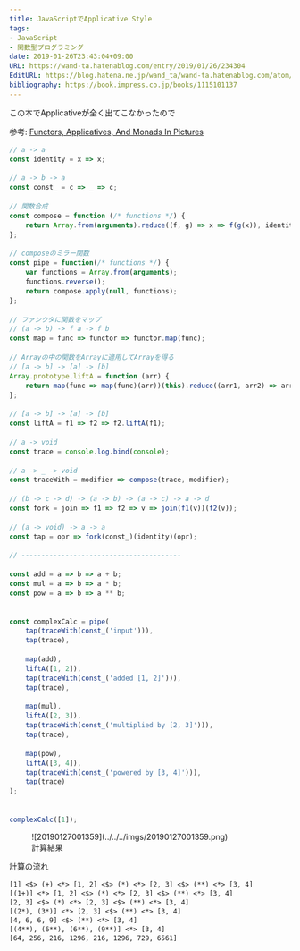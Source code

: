 ```yaml
---
title: JavaScriptでApplicative Style
tags:
- JavaScript
- 関数型プログラミング
date: 2019-01-26T23:43:04+09:00
URL: https://wand-ta.hatenablog.com/entry/2019/01/26/234304
EditURL: https://blog.hatena.ne.jp/wand_ta/wand-ta.hatenablog.com/atom/entry/98012380840736111
bibliography: https://book.impress.co.jp/books/1115101137
---
```


この本でApplicativeが全く出てこなかったので

参考: [Functors, Applicatives, And Monads In Pictures](http://adit.io/posts/2013-04-17-functors,_applicatives,_and_monads_in_pictures.html#applicatives)


``` javascript
// a -> a
const identity = x => x;

// a -> b -> a
const const_ = c => _ => c;

// 関数合成
const compose = function (/* functions */) {
    return Array.from(arguments).reduce((f, g) => x => f(g(x)), identity);
};

// composeのミラー関数
const pipe = function(/* functions */) {
    var functions = Array.from(arguments);
    functions.reverse();
    return compose.apply(null, functions);
};

// ファンクタに関数をマップ
// (a -> b) -> f a -> f b
const map = func => functor => functor.map(func);

// Arrayの中の関数をArrayに適用してArrayを得る
// [a -> b] -> [a] -> [b]
Array.prototype.liftA = function (arr) {
    return map(func => map(func)(arr))(this).reduce((arr1, arr2) => arr1.concat(arr2));
};

// [a -> b] -> [a] -> [b]
const liftA = f1 => f2 => f2.liftA(f1);

// a -> void
const trace = console.log.bind(console);

// a -> _ -> void
const traceWith = modifier => compose(trace, modifier);

// (b -> c -> d) -> (a -> b) -> (a -> c) -> a -> d
const fork = join => f1 => f2 => v => join(f1(v))(f2(v));

// (a -> void) -> a -> a
const tap = opr => fork(const_)(identity)(opr);

// ----------------------------------------

const add = a => b => a + b;
const mul = a => b => a * b;
const pow = a => b => a ** b;


const complexCalc = pipe(
    tap(traceWith(const_('input'))),
    tap(trace),
    
    map(add),
    liftA([1, 2]),
    tap(traceWith(const_('added [1, 2]'))),
    tap(trace),

    map(mul),
    liftA([2, 3]),
    tap(traceWith(const_('multiplied by [2, 3]'))),
    tap(trace),
    
    map(pow),
    liftA([3, 4]),
    tap(traceWith(const_('powered by [3, 4]'))),
    tap(trace)
);


complexCalc([1]);

```

<figure class="figure-image figure-image-fotolife" title="計算結果">![20190127001359](../../../imgs/20190127001359.png)<figcaption>計算結果</figcaption></figure>


計算の流れ
```
[1] <$> (+) <*> [1, 2] <$> (*) <*> [2, 3] <$> (**) <*> [3, 4]
[(1+)] <*> [1, 2] <$> (*) <*> [2, 3] <$> (**) <*> [3, 4]
[2, 3] <$> (*) <*> [2, 3] <$> (**) <*> [3, 4]
[(2*), (3*)] <*> [2, 3] <$> (**) <*> [3, 4]
[4, 6, 6, 9] <$> (**) <*> [3, 4]
[(4**), (6**), (6**), (9**)] <*> [3, 4]
[64, 256, 216, 1296, 216, 1296, 729, 6561]
```
